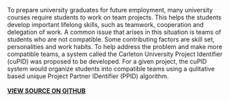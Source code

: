   <link rel="stylesheet" href="{{ site.github.url }}/assets/css/all.css">



<p class="test">
To prepare university graduates for future employment, many university courses require students to work on team projects. This helps the students develop important lifelong skills, such as teamwork, cooperation and delegation of work. A common issue that arises in this situation is teams of students who are not compatible. Some contributing factors are skill set, personalities and work habits. To help address the problem and make more compatible teams, a system called the Carleton University Project Identifier (cuPID) was proposed to be developed. For a given project, the cuPID system would organize students into compatible teams using a qulitative based unique Project Partner IDentifier (PPID) algorithm.
<br/> <br/>
<a href= "https://github.com/malikehsan/cupid"><strong> VIEW SOURCE ON GITHUB </strong> </a> 
</p>

